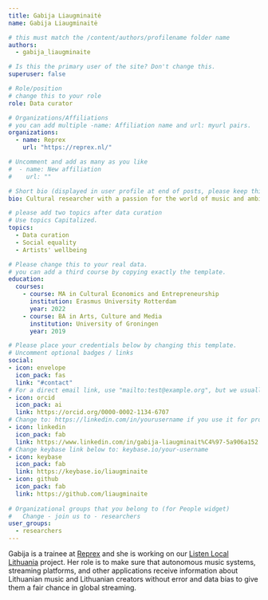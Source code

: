 ```yaml
---
title: Gabija Liaugminaitė
name: Gabija Liaugminaitė

# this must match the /content/authors/profilename folder name
authors:
  - gabija_liaugminaite

# Is this the primary user of the site? Don't change this.
superuser: false

# Role/position
# change this to your role
role: Data curator

# Organizations/Affiliations
# you can add multiple -name: Affiliation name and url: myurl pairs.
organizations:
  - name: Reprex
    url: "https://reprex.nl/"

# Uncomment and add as many as you like
#  - name: New affiliation
#    url: ""

# Short bio (displayed in user profile at end of posts, please keep this to 1-2 lines)
bio: Cultural researcher with a passion for the world of music and ambitions to improve artists' working and living conditions.

# please add two topics after data curation
# Use topics Capitalized.
topics:
  - Data curation
  - Social equality
  - Artists' wellbeing 

# Please change this to your real data.
# you can add a third course by copying exactly the template.
education:
  courses:
    - course: MA in Cultural Economics and Entrepreneurship
      institution: Erasmus University Rotterdam
      year: 2022
    - course: BA in Arts, Culture and Media
      institution: University of Groningen
      year: 2019

# Please place your credentials below by changing this template.
# Uncomment optional badges / links
social:
- icon: envelope
  icon_pack: fas
  link: "#contact" 
# For a direct email link, use "mailto:test@example.org", but we usually use the contact form and not reveal your email to the open internet.
- icon: orcid
  icon_pack: ai
  link: https://orcid.org/0000-0002-1134-6707
# Change to: https://linkedin.com/in/yourusername if you use it for professional purposes.
- icon: linkedin
  icon_pack: fab
  link: https://www.linkedin.com/in/gabija-liaugminait%C4%97-5a906a152
# Change keybase link below to: keybase.io/your-username 
- icon: keybase
  icon_pack: fab
  link: https://keybase.io/liaugminaite
- icon: github
  icon_pack: fab
  link: https://github.com/liaugminaite
  
# Organizational groups that you belong to (for People widget)
#   Change - join us to - researchers
user_groups: 
  - researchers
---
```


Gabija is a trainee at [Reprex](/authors/reprex) and she is working on our [Listen Local Lithuania](/project/listen-local) project. Her role is to make sure that autonomous music systems, streaming platforms, and other applications receive information about Lithuanian music and Lithuanian creators without error and data bias to give them a fair chance in global streaming.